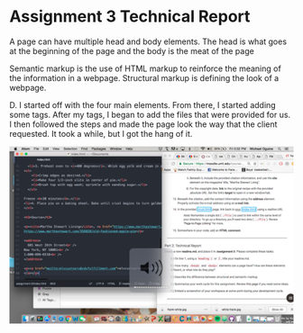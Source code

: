 <h1>Assignment 3 Technical Report</h1>

<p>A page can have multiple head and body elements. The head is what goes at the beginning of the page and the body is the meat of the page<p>

<p>Semantic markup is the use of HTML markup to reinforce the meaning of the information in a webpage. Structural markup is defining the look of a webpage.<p>

<p> D. I started off with the four main elements. From there, I started adding some tags. After my tags, I began to add the files that were provided for us. I then followed the steps and made the page look the way that the client requested. It took a while, but I got the hang of it.<p>

![screenshot](./images/assignment-3-screenshot.png)
